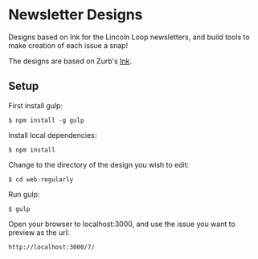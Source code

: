 Newsletter Designs
==================

Designs based on Ink for the Lincoln Loop newsletters, and build tools to make
creation of each issue a snap!

The designs are based on Zurb's [Ink](http://zurb.com/ink/).

Setup
-----

First install gulp:

    $ npm install -g gulp

Install local dependencies:

    $ npm install

Change to the directory of the design you wish to edit:

    $ cd web-regularly

Run gulp:

    $ gulp

Open your browser to localhost:3000, and use the issue you want to preview as
the url:

    http://localhost:3000/7/
